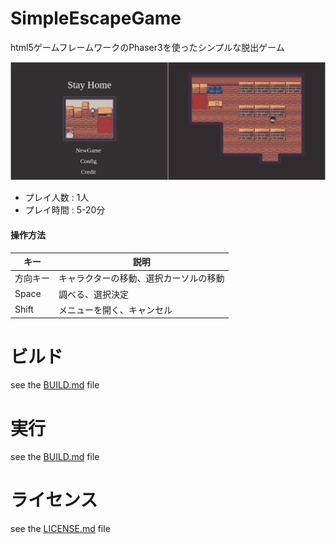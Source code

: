 # SimpleEscapeGame

html5ゲームフレームワークのPhaser3を使ったシンプルな脱出ゲーム

![screenShot](./ss/ss1.png)

- プレイ人数 : 1人
- プレイ時間 : 5-20分

#### 操作方法

|   キー    |  説明                             |
| -------- | --------------------------------- |
|  方向キー |  キャラクターの移動、選択カーソルの移動  |
|  Space   |  調べる、選択決定                    |
|  Shift   |  メニューを開く、キャンセル            |

# ビルド

see the [BUILD.md](./BUILD.md) file

# 実行

see the [BUILD.md](./BUILD.md) file


# ライセンス

see the [LICENSE.md](./LICENSE.md) file